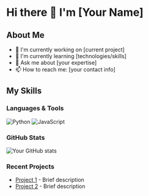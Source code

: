 # Hi there 👋 I'm [Your Name]

## About Me
- 🔭 I'm currently working on [current project]
- 🌱 I'm currently learning [technologies/skills]
- 💬 Ask me about [your expertise]
- 📫 How to reach me: [your contact info]

## My Skills
### Languages & Tools
![Python](https://img.shields.io/badge/-Python-3776AB?style=flat&logo=Python&logoColor=white)
![JavaScript](https://img.shields.io/badge/-JavaScript-F7DF1E?style=flat&logo=JavaScript&logoColor=black)

### GitHub Stats
![Your GitHub stats](https://github-readme-stats.vercel.app/api?username=yourusername&show_icons=true)

### Recent Projects
- [Project 1](link) - Brief description
- [Project 2](link) - Brief description
